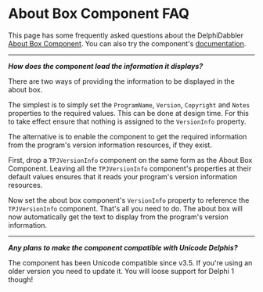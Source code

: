 # About Box Component FAQ

This page has some frequently asked questions about the DelphiDabbler [About Box Component](https://delphidabbler.com/software/aboutbox). You can also try the component's [documentation](../AboutBox/index.md).

----

***How does the component load the information it displays?***

There are two ways of providing the information to be displayed in the about box.

The simplest is to simply set the `ProgramName`, `Version`, `Copyright` and `Notes` properties to the required values. This can be done at design time. For this to take effect ensure that nothing is assigned to the `VersionInfo` property.

The alternative is to enable the component to get the required information from the program's version information resources, if they exist.

First, drop a `TPJVersionInfo` component on the same form as the About Box Component. Leaving all the `TPJVersionInfo` component's properties at their default values ensures that it reads your program's version information resources.

Now set the about box component's `VersionInfo` property to reference the `TPJVersionInfo` component. That's all you need to do. The about box will now automatically get the text to display from the program's version information.

----

***Any plans to make the component compatible with Unicode Delphis?***

The component has been Unicode compatible since v3.5. If you're using an older version you need to update it. You will loose support for Delphi 1 though!
